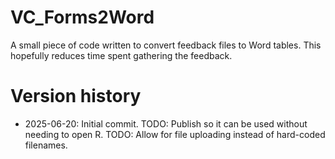 # VC_Forms2Word
A small piece of code written to convert feedback files to Word tables. This hopefully reduces time spent gathering the feedback.

# Version history
- 2025-06-20: Initial commit.
TODO: Publish so it can be used without needing to open R.
TODO: Allow for file uploading instead of hard-coded filenames.
